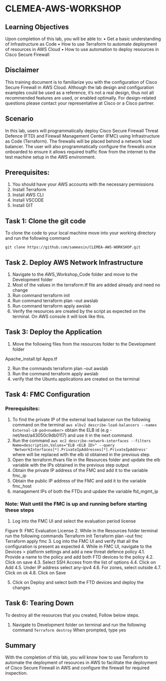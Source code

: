 # CLEMEA-AWS-WORKSHOP

## Learning Objectives
Upon completion of this lab, you will be able to: 
•	Get a basic understanding of Infrastructure as Code 
•	How to use Terraform to automate deployment of resources in AWS Cloud
•	How to use automation to deploy resources in Cisco Secure Firewall


## Disclaimer
This training document is to familiarize you with the configuration of Cisco Secure Firewall in AWS Cloud. Although the lab design and configuration examples could be used as a reference, it’s not a real design, thus not all recommended features are used, or enabled optimally. For design-related questions please contact your representative at Cisco or a Cisco partner. 

## Scenario 
In this lab, users will programmatically deploy Cisco Secure Firewall Threat Defence (FTD) and Firewall Management Center (FMC) using Infrastructure as Code (Terraform). The firewalls will be placed behind a network load balancer. The user will also programmatically configure the firewalls once onboarded to ensure it allows required traffic flow from the internet to the test machine setup in the AWS environment.

## Prerequisites:

1.	You should have your AWS accounts with the necessary permissions
2.	Install Terraform
3.	Install AWS CLI
4.	Install VSCODE
5.	Install GIT

## Task 1: Clone the git code 

To clone the code to your local machine move into your working directory and run the following command

`git clone https://github.com/sameesin/CLEMEA-AWS-WORKSHOP.git`


## Task 2. Deploy AWS Network Infrastructure

1.	Navigate to the AWS_Workshop_Code folder and move to the Development folder
2.	Most of the values in the terraform.tf file are added already and need no change
3.	Run command terraform init
4.	Run command terraform plan –out awslab
5.	Run command terraform apply awslab
6.	Verify the resources are created by the script as expected on the terminal.
On AWS console it will look like this.

## Task 3: Deploy the Application

1.	Move the following files from the resources folder to the Development folder

Apache_install.tpl
Apps.tf

2.	Run the commands terraform plan –out awslab
3.	Run the command terraform apply awslab
4.	verify that the Ubuntu applications are created on the terminal

## Task 4: FMC Configuration

### Prerequisites:
1.	To find the private IP of the external load balancer run the following command on the terminal
`aws elbv2 describe-load-balancers --names External-LB-pod<number>`
obtain the ELB id (e.g - net/test/a43050c9db0117) and use it in the next command.
2.	Run the command 
`aws ec2 describe-network-interfaces --filters Name=description,Values="ELB <ELB ID>" --query 'NetworkInterfaces[*].PrivateIpAddresses[*].PrivateIpAddress'`
where <ELB ID> will be replaced with the elb id obtained in the previous step.
3.	Open the terraform.tfvars file in the Resources folder and update the elb variable with the IPs obtained in the previous step output
4.	Obtain the private IP address of the FMC and add it to the variable fmc_ip
5.	Obtain the public IP address of the FMC and add it to the variable fmc_host
6.	management IPs of both the FTDs and update the variable ftd_mgmt_ip

### Note: Wait until the FMC is up and running before starting these steps
1.	Log into the FMC UI and select the evaluation period license
      
Figure 9: FMC Evaluation License
2.	While in the Resources folder terminal run the following commands
Terraform init
Terraform plan –out fmc
Terraform apply fmc
3.	Log into the FMC UI and verify that all the configuration is present as expected
4.	While in FMC UI, navigate to the Devices > platform settings and add a new threat defence policy
4.1.	Provide a name to the policy and add both FTD devices to the policy
4.2.	Click on save
4.3.	Select SSH Access from the list of options
4.4.	Click on Add
4.5.	Under IP address select any-ipv4
4.6.	For zones, select outside
4.7.	Click on ok
4.8.	Click on Save

5.	Click on Deploy and select both the FTD devices and deploy the changes

## Task 6: Tearing Down
To destroy all the resources that you created, Follow below steps. 
1.	Navigate to Development folder on terminal and run the following command
`Terraform destroy`
When prompted, type yes

## Summary
With the completion of this lab, you will know how to use Terraform to automate the deployment of resources in AWS to facilitate the deployment of Cisco Secure Firewall in AWS and configure the firewall for required inspection.
